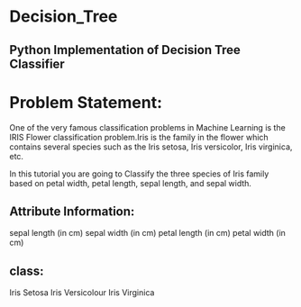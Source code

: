 # Decision_Tree

## Python Implementation of Decision Tree Classifier

# Problem Statement:
One of the very famous classification problems in Machine Learning is the IRIS Flower classification problem.Iris is the family in the flower which contains several species such as the Iris setosa, Iris versicolor, Iris virginica, etc.

In this tutorial you are going to Classify the three species of Iris family based on petal width, petal length, sepal length, and sepal width.

## Attribute Information:
sepal length (in cm)
sepal width (in cm)
petal length (in cm)
petal width (in cm)
## class:
Iris Setosa
Iris Versicolour
Iris Virginica
